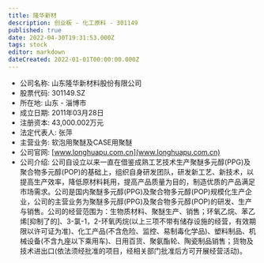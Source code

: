 ```yaml
---
title: 隆华新材
description: 创业板 - 化工原料 - 301149
published: true
date: 2022-04-30T19:31:53.000Z
tags: stock
editor: markdown
dateCreated: 2022-01-01T00:00:00.000Z
---
```


- 公司名称: 山东隆华新材料股份有限公司
- 股票代码: 301149.SZ
- 所在地: 山东 - 淄博市
- 成立日期: 2011年03月28日
- 注册资本: 43,000.002万元
- 法定代表人: 张萍
- 主营业务: 软泡用聚醚及CASE用聚醚
- 公司官网: [www.longhuapu.com.cn](www.longhuapu.com.cn)
- 公司介绍: 公司自设立以来一直在借鉴成熟工艺技术生产聚醚多元醇(PPG)及聚合物多元醇(POP)的基础上，组织自身研发团队，研发新工艺、新技术，以提高生产效率，降低原材料耗用，提高产品质量为目的，制造优质的产品满足市场需求。公司是国内聚醚多元醇(PPG)及聚合物多元醇(POP)规模化生产企业，公司的主营业务为聚醚多元醇(PPG)及聚合物多元醇(POP)的研发、生产与销售。公司的经营范围为：生物质材料、聚醚生产、销售；环氧乙烷、苯乙烯[抑制了的]、3-氯-1，2-环氧丙烷(以上三项不带有储存设施的经营，有效期限以许可证为准)、化工产品(不含危险、监控、易制毒化学品)、塑料制品、机械设备(不含九座以下乘用车)、日用百货、聚氨酯轮、陶瓷制品销售；货物及技术进出口(依法须经批准的项目，经相关部门批准后方可开展经营活动)。


